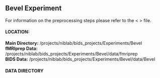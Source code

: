 ## Bevel Experiment

For information on the preprocessing steps please refer to the < > file.

#### LOCATION:

  <b>Main Directory:</b>    /projects/niblab/bids_projects/Experiments/Bevel <br>
  <b>fMRIprep Data:</b>     /projects/niblab/bids_projects/Experiments/Bevel/data/fmriprep <br>
  <b>BIDS Data:</b>         /projects/niblab/bids_projects/Experiments/Bevel/data/Bevel


#### DATA DIRECTORY
